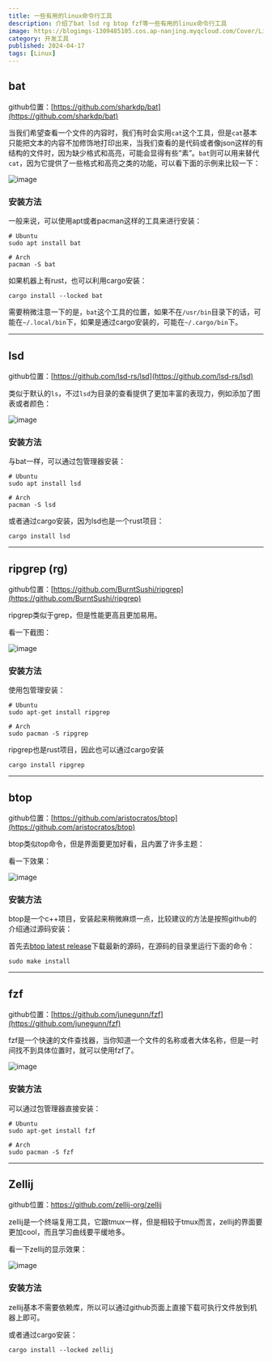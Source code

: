 ```yaml
---
title: 一些有用的linux命令行工具
description: 介绍了bat lsd rg btop fzf等一些有用的linux命令行工具
image: https://blogimgs-1309485105.cos.ap-nanjing.myqcloud.com/Cover/Linux/4.jpg
category: 开发工具
published: 2024-04-17
tags: [Linux]
---
```


## bat

github位置：[https://github.com/sharkdp/bat](https://github.com/sharkdp/bat)

当我们希望查看一个文件的内容时，我们有时会实用`cat`这个工具，但是`cat`基本只能把文本的内容不加修饰地打印出来，当我们查看的是代码或者像json这样的有结构的文件时，因为缺少格式和高亮，可能会显得有些“素”。`bat`则可以用来替代`cat`，因为它提供了一些格式和高亮之类的功能，可以看下面的示例来比较一下：


![image](https://b3logfile.com/siyuan/1644568593533/assets/image-20240512221356-h0ywujz.png)

### 安装方法

一般来说，可以使用apt或者pacman这样的工具来进行安装：

```shell
# Ubuntu
sudo apt install bat

# Arch
pacman -S bat
```

如果机器上有rust，也可以利用cargo安装：

```shell
cargo install --locked bat
```

需要稍微注意一下的是，`bat`这个工具的位置，如果不在`/usr/bin`目录下的话，可能在`~/.local/bin`下，如果是通过cargo安装的，可能在`~/.cargo/bin`下。

---

## lsd

github位置：[https://github.com/lsd-rs/lsd](https://github.com/lsd-rs/lsd)

类似于默认的`ls`，不过`lsd`为目录的查看提供了更加丰富的表现力，例如添加了图表或者颜色：

![image](https://b3logfile.com/siyuan/1644568593533/assets/image-20240512222105-xh5ykt3.png)

### 安装方法

与bat一样，可以通过包管理器安装：

```shell
# Ubuntu
sudo apt install lsd

# Arch
pacman -S lsd
```

或者通过cargo安装，因为lsd也是一个rust项目：

```shell
cargo install lsd
```

---

## ripgrep (rg)

github位置：[https://github.com/BurntSushi/ripgrep](https://github.com/BurntSushi/ripgrep)

ripgrep类似于grep，但是性能更高且更加易用。

看一下截图：

![image](https://b3logfile.com/siyuan/1644568593533/assets/image-20240512224810-uj0hoog.png)


### 安装方法

使用包管理安装：

```shell
# Ubuntu
sudo apt-get install ripgrep

# Arch
sudo pacman -S ripgrep
```

ripgrep也是rust项目，因此也可以通过cargo安装

```shell
cargo install ripgrep
```

---

## btop

github位置：[https://github.com/aristocratos/btop](https://github.com/aristocratos/btop)

btop类似top命令，但是界面要更加好看，且内置了许多主题：

看一下效果：

![image](https://b3logfile.com/siyuan/1644568593533/assets/image-20240512225147-xmmlclh.png)


### 安装方法

btop是一个c++项目，安装起来稍微麻烦一点，比较建议的方法是按照github的介绍通过源码安装：

首先去[btop latest release](https://github.com/aristocratos/btop/releases/latest)下载最新的源码，在源码的目录里运行下面的命令：

```shell
sudo make install
```

---

## fzf

github位置：[https://github.com/junegunn/fzf](https://github.com/junegunn/fzf)

fzf是一个快速的文件查找器，当你知道一个文件的名称或者大体名称，但是一时间找不到具体位置时，就可以使用fzf了。


![image](https://b3logfile.com/siyuan/1644568593533/assets/image-20240512225746-2emobtw.png)



### 安装方法

可以通过包管理器直接安装：

```shell
# Ubuntu
sudo apt-get install fzf

# Arch
sudo pacman -S fzf
```

---

## Zellij

github位置：https://github.com/zellij-org/zellij

zellij是一个终端复用工具，它跟tmux一样，但是相较于tmux而言，zellij的界面要更加cool，而且学习曲线要平缓地多。

看一下zellij的显示效果：


![image](https://b3logfile.com/siyuan/1644568593533/assets/image-20240512230248-6ltny7r.png)


### 安装方法

zellij基本不需要依赖库，所以可以通过github页面上直接下载可执行文件放到机器上即可。

或者通过cargo安装：

```shell
cargo install --locked zellij
```
